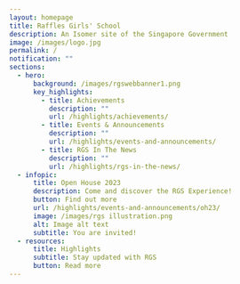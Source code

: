```yaml
---
layout: homepage
title: Raffles Girls' School
description: An Isomer site of the Singapore Government
image: /images/logo.jpg
permalink: /
notification: ""
sections:
  - hero:
      background: /images/rgswebbanner1.png
      key_highlights:
        - title: Achievements
          description: ""
          url: /highlights/achievements/
        - title: Events & Announcements
          description: ""
          url: /highlights/events-and-announcements/
        - title: RGS In The News
          description: ""
          url: /highlights/rgs-in-the-news/
  - infopic:
      title: Open House 2023
      description: Come and discover the RGS Experience!
      button: Find out more
      url: /highlights/events-and-announcements/oh23/
      image: /images/rgs illustration.png
      alt: Image alt text
      subtitle: You are invited!
  - resources:
      title: Highlights
      subtitle: Stay updated with RGS
      button: Read more
---
```

